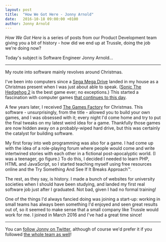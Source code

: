 ```yaml
---
layout: post
title:  "How We Got Here - Jonny Arnold"
date:   2016-10-18 09:00:00 +0100
author: Jonny Arnold
---
```


*How We Got Here* is a series of posts from our Product Development team giving you a bit of history - how did we end up at Trussle, doing the job we're doing now?

Today's subject is Software Engineer Jonny Arnold...

---

My route into software mainly revolves around Christmas.

I've been into computers since a [Sega Mega Drive](https://en.wikipedia.org/wiki/Sega_Genesis) landed in my house as a Christmas present when I was just about able to speak. ([Sonic The Hedgehog 2](https://en.wikipedia.org/wiki/Sonic_the_Hedgehog_2) is the best game ever; no exceptions.) This started a fascination with computer games [that continues to this day](http://steamcommunity.com/profiles/76561198115152272/games/?tab=all).

A few years later, I received [The Games Factory](https://www.amazon.co.uk/Europress-The-Games-Factory-PC/dp/B003SEH4MC) for Christmas. This software - unsurprisingly, from the title - allowed you to build your own games, and I was obsessed with it; every night I'd come home and try to put the final tweaks on my latest weird idea for a game. Thankfully those games are now hidden away on a probably-wiped hard drive, but this was certainly the catalyst for building software.

My first foray into web programming was also for a game. I had come up with the idea of a role-playing forum where people would come and write intertwined stories with each other in a fictional post-apocalyptic world. (I was a teenager, go figure.) To do this, I decided I needed to learn PHP, HTML and JavaScript, so I started teaching myself using free resources online and the Try Something And See If It Breaks Approach™.

The rest, as they say, is history. I made a bunch of websites for university societies when I should have been studying, and landed my first real software job just after I graduated. Not bad, given I had no formal training!

One of the things I'd always fancied doing was joining a start-up: working in small teams has always been something I'd enjoyed and seen great results out of, so it seemed to make sense that a small company like Trussle would work for me. I joined in March 2016 and I've had a great time since!

---

You can [follow Jonny on Twitter](https://twitter.com/JonnyArnold89), although of course we'd prefer it if you followed [the whole team as well](https://twitter.com/TrussleTech)!
